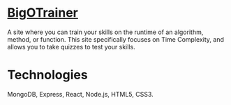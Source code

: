 # [BigOTrainer](https://still-inlet-58026.herokuapp.com/)

A site where you can train your skills on the runtime of an algorithm, method, or function.
This site specifically focuses on Time Complexity, and allows you to take quizzes to test your skills.

# Technologies

MongoDB, Express, React, Node.js, HTML5, CSS3.
